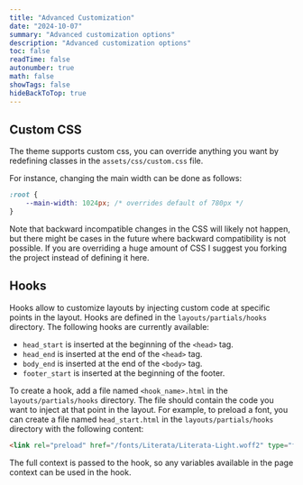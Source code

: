 ```yaml
---
title: "Advanced Customization"
date: "2024-10-07"
summary: "Advanced customization options"
description: "Advanced customization options"
toc: false
readTime: false
autonumber: true
math: false
showTags: false
hideBackToTop: true
---
```


## Custom CSS

The theme supports custom css, you can override anything you want by redefining classes in the `assets/css/custom.css` file.

For instance, changing the main width can be done as follows: 

```css
:root {
    --main-width: 1024px; /* overrides default of 780px */
}
```

Note that backward incompatible changes in the CSS will likely not happen, but there might be cases in the future where 
backward compatibility is not possible. If you are overriding a huge amount of CSS I suggest you forking the project instead of 
defining it here.

## Hooks

Hooks allow to customize layouts by injecting custom code at specific points in the layout.
Hooks are defined in the `layouts/partials/hooks` directory.
The following hooks are currently available:

- `head_start` is inserted at the beginning of the `<head>` tag.
- `head_end` is inserted at the end of the `<head>` tag.
- `body_end` is inserted at the end of the `<body>` tag.
- `footer_start` is inserted at the beginning of the footer.

To create a hook, add a file named `<hook_name>.html` in the `layouts/partials/hooks` directory. The file should contain the code you want to inject at that point in the layout.
For example, to preload a font, you can create a file named `head_start.html` in the `layouts/partials/hooks` directory with the following content:

```html
<link rel="preload" href="/fonts/Literata/Literata-Light.woff2" type="font/woff2" as="font" crossorigin>
```

The full context is passed to the hook, so any variables available in the page context can be used in the hook.